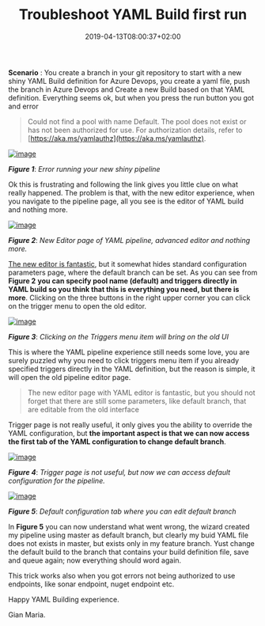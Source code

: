﻿---
title: "Troubleshoot YAML Build first run"
description: ""
date: 2019-04-13T08:00:37+02:00
draft: false
tags: [Azure Devops,build]
categories: [Azure DevOps]
---
 **Scenario** : You create a branch in your git repository to start with a new shiny YAML Build definition for Azure Devops, you create a yaml file, push the branch in Azure Devops and Create a new Build based on that YAML definition. Everything seems ok, but when you press the run button you got and error

> Could not find a pool with name Default. The pool does not exist or has not been authorized for use. For authorization details, refer to [https://aka.ms/yamlauthz](https://aka.ms/yamlauthz).

[![image](https://www.codewrecks.com/blog/wp-content/uploads/2019/04/image_thumb.png "image")](https://www.codewrecks.com/blog/wp-content/uploads/2019/04/image.png)

 ***Figure 1***: *Error running your new shiny pipeline*

Ok this is frustrating and following the link gives you little clue on what really happened. The problem is that, with the new editor experience, when you navigate to the pipeline page, all you see is the editor of YAML build and nothing more.

[![image](https://www.codewrecks.com/blog/wp-content/uploads/2019/04/image_thumb-1.png "image")](https://www.codewrecks.com/blog/wp-content/uploads/2019/04/image-1.png)

 ***Figure 2***: *New Editor page of YAML pipeline, advanced editor and nothing more.*

[The new editor is fantastic](http://www.codewrecks.com/blog/index.php/2019/03/16/yaml-build-in-azure-devops/), but it somewhat hides standard configuration parameters page, where the default branch can be set. As you can see from  **Figure 2**  **you can specify pool name (default) and triggers directly in YAML build so you think that this is everything you need, but there is more**. Clicking on the three buttons in the right upper corner you can click on the trigger menu to open the old editor.

[![image](https://www.codewrecks.com/blog/wp-content/uploads/2019/04/image_thumb-2.png "image")](https://www.codewrecks.com/blog/wp-content/uploads/2019/04/image-2.png)

 ***Figure 3***: *Clicking on the Triggers menu item will bring on the old UI*

This is where the YAML pipeline experience still needs some love, you are surely puzzled why you need to click triggers menu item if you already specified triggers directly in the YAML definition, but the reason is simple, it will open the old pipeline editor page.

> The new editor page with YAML editor is fantastic, but you should not forget that there are still some parameters, like default branch, that are editable from the old interface

Trigger page is not really useful, it only gives you the ability to override the YAML configuration, but  **the important aspect is that we can now access the first tab of the YAML configuration to change default branch**.

[![image](https://www.codewrecks.com/blog/wp-content/uploads/2019/04/image_thumb-3.png "image")](https://www.codewrecks.com/blog/wp-content/uploads/2019/04/image-3.png)

 ***Figure 4***: *Trigger page is not useful, but now we can access default configuration for the pipeline.*

[![image](https://www.codewrecks.com/blog/wp-content/uploads/2019/04/image_thumb-4.png "image")](https://www.codewrecks.com/blog/wp-content/uploads/2019/04/image-4.png)

 ***Figure 5***: *Default configuration tab where you can edit default branch*

In  **Figure 5** you can now understand what went wrong, the wizard created my pipeline using master as default branch, but clearly my buid YAML file does not exists in master, but exists only in my feature branch. Yust change the default build to the branch that contains your build definition file, save and queue again; now everything should word again.

This trick works also when you got errors not being authorized to use endpoints, like sonar endpoint, nuget endpoint etc.

Happy YAML Building experience.

Gian Maria.
